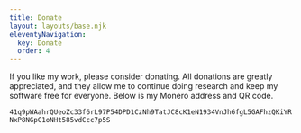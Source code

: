 ```yaml
---
title: Donate
layout: layouts/base.njk
eleventyNavigation:
  key: Donate
  order: 4
---
```

If you like my work, please consider donating. All donations are greatly appreciated, and they allow me to continue doing research and keep my software free for everyone.
Below is my Monero address and QR code.

`41q9pWAahrQUeoZc33f6rL97P54DPD1CzNh9TatJC8cK1eN1934VnJh6fgL5GAFhzQKiYRNxP8NGpC1oNHt585vdCcc7p5S`
